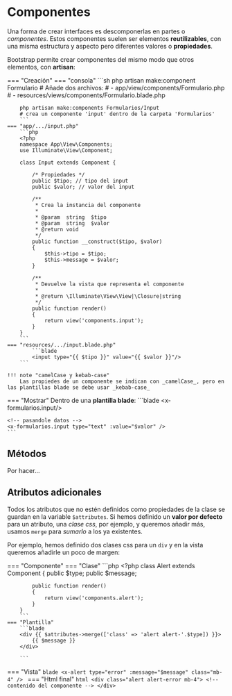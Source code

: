 # Componentes

Una forma de crear interfaces es descomponerlas en partes o _componentes_. Estos componentes suelen ser elementos **reutilizables**, con una misma estructura y aspecto pero diferentes valores o **propiedades**.

Bootstrap permite crear componentes del mismo modo que otros elementos, con **artisan**:

=== "Creación"
    === "consola"
        ```sh
        php artisan make:component Formulario
        # Añade dos archivos:
        # - app/view/components/Formulario.php
        # - resources/views/components/Formulario.blade.php

        php artisan make:components Formularios/Input
        # crea un componente 'input' dentro de la carpeta 'Formularios'
        ```
    === "app/.../input.php"
        ```php
        <?php
        namespace App\View\Components;
        use Illuminate\View\Component;

        class Input extends Component {

            /* Propiedades */
            public $tipo; // tipo del input
            public $valor; // valor del input

            /**
             * Crea la instancia del componente
             *
             * @param  string  $tipo
             * @param  string  $valor
             * @return void
             */
            public function __construct($tipo, $valor)
            {
                $this->tipo = $tipo;
                $this->message = $valor;
            }

            /**
             * Devuelve la vista que representa el componente
             *
             * @return \Illuminate\View\View|\Closure|string
             */
            public function render()
            {
                return view('components.input');
            }
        }
        ```
    === "resources/.../input.blade.php"
            ```blade
            <input type="{{ $tipo }}" value="{{ $valor }}"/>
        ```

    !!! note "camelCase y kebab-case"
        Las propiedes de un componente se indican con _camelCase_, pero en las plantillas blade se debe usar _kebab-case_

=== "Mostrar"
    Dentro de una **plantilla blade**:
    ```blade
    <x-formulario/>
    <x-formularios.input/>

    <!-- pasandole datos -->
    <x-formularios.input type="text" :value="$valor" />
    ```

## Métodos

Por hacer...

## Atributos adicionales

Todos los atributos que no estén definidos como propiedades de la clase se guardan en la variable `$attributes`. Si hemos definido un **valor por defecto** para un atributo, una _clase css_, por ejemplo, y queremos añadir más, usamos `merge` para _sumarlo_ a los ya existentes.

Por ejemplo, hemos definido dos clases css para un `div` y en la vista queremos añadirle un poco de margen:

=== "Componente"
    === "Clase"
        ```php
        <?php
        class Alert extends Component {
            public $type;
            public $message;

            public function render() 
            {
                return view('components.alert');
            }
        }
        ```
    === "Plantilla"
        ```blade
        <div {{ $attributes->merge(['class' => 'alert alert-'.$type]) }}>
            {{ $message }}
        </div>
        
        ```
=== "Vista"
    ```blade
    <x-alert type="error" :message="$message" class="mb-4" />
    ```
=== "Html final"
    ```html
    <div class="alert alert-error mb-4">
        <!-- contenido del componente -->
    </div>
    ```
